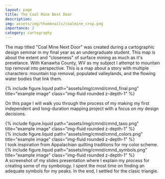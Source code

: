 ```yaml
---
layout: page
title: The Coal Mine Next Door
description: 
img: assets/img/thumbnails/coalmine_crop.png
importance: 2
category: cartography
---
```


The map titled "Coal Mine Next Door" was created during a cartographic design seminar in my final year as an undergraduate student. This map is about the extent and "closeness" of surface mining as much as it's prevelance. With Kanawha County, WV as my subject I attempt to mountain top removal into perspective. This is a map about a story with multiple characters: mountain top removal, populated valleylands, and the flowing water bodies that link them. 

<div class="row justify-content-sm-center">
  <div class="col-12 mt-3 mt-md-0">
    {% include figure.liquid path="assets/img/cmnd/cmnd_final.png" title="example image" class="img-fluid rounded z-depth-1" %}
  </div>
</div>

On this page I will walk you through the process of my making my first independent and long-duration mapping project with a focus on my design decisions.

<div class="row justify-content-sm-center">
  <div class="col-12 mt-3 mt-md-0">
    {% include figure.liquid path="assets/img/cmnd/cmnd_taxo.png" title="example image" class="img-fluid rounded z-depth-1" %}
  </div>
</div>

<div class="row justify-content-sm-center">
  <div class="col-12 mt-3 mt-md-0">
    {% include figure.liquid path="assets/img/cmnd/cmnd_colors.png" title="example image" class="img-fluid rounded z-depth-1" %}
  </div>
  <div class="caption">
  I took inspiration from Appalachian quilting traditions for my color scheme.  
</div>
</div>


<div class="row justify-content-sm-center">
  <div class="col-12 mt-3 mt-md-0">
    {% include figure.liquid path="assets/img/cmnd/cmnd_symbols.png" title="example image" class="img-fluid rounded z-depth-1" %}
  </div>
  <div class="caption">
  A screenshot of my slides presentation where I explain my process for creating some of my symbology. I spent the most time on finding an adequate symbols for my peaks. In the end, I settled for the clasic triangle. 
</div>
</div>











